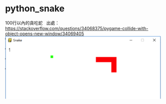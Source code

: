 # python_snake
100行以內的貪吃蛇  
出處：https://stackoverflow.com/questions/34068375/pygame-collide-with-object-opens-new-window/34069405  
![](snake.png)
